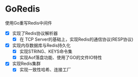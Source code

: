# GoRedis
使用Go重写Redis中间件
- [x] 实现了Redis协议解析器
    - [x] 在 TCP Server的基础上，实现Redis的通信协议(RESP协议)
- [x] 实现内存数据库与Redis持久化
    - [x] 实现STRING、KEYS命令集
    - [x] 实现Aof落盘功能、使用了GO的文件IO特性
- [x] 实现Redis集群
    - [x] 实现一致性哈希、连接工厂